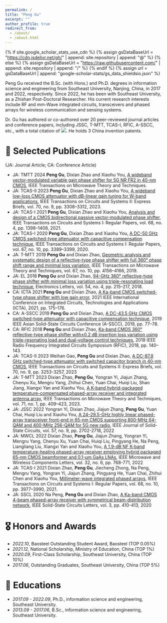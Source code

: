 ```yaml
---
permalink: /
title: "Peng Gu"
excerpt: ""
author_profile: true
redirect_from: 
  - /about/
  - /about.html
---
```


{% if site.google_scholar_stats_use_cdn %}
{% assign gsDataBaseUrl = "https://cdn.jsdelivr.net/gh/" | append: site.repository | append: "@" %}
{% else %}
{% assign gsDataBaseUrl = "https://raw.githubusercontent.com/" | append: site.repository | append: "/" %}
{% endif %}
{% assign url = gsDataBaseUrl | append: "google-scholar-stats/gs_data_shieldsio.json" %}

<span class='anchor' id='about-me'></span>

Peng Gu received the B.Sc. (with Hons.) and Ph.D. degrees in information science and engineering from Southeast University, Nanjing, China, in 2017 and 2022, respectively. Since 2022, he has been with Southeast University, as a Zhishan Post-Doctoral Researcher. His current research interests include RF and mm-Wave integrated circuits, transceivers and phased arrays for wireless communication and sensing systems.

Dr. Gu has authored or co-authored over 20 peer-reviewed journal articles and conference papers, including JSSC, T-MTT, TCAS-I, RFIC, A-SSCC, etc., with a total citation of <a href='https://scholar.google.com/citations?user=Urkx3egAAAAJ'><img src="https://img.shields.io/endpoint?url={{ url | url_encode }}&logo=Google%20Scholar&labelColor=f6f6f6&color=9cf&style=flat&label=citations"></a>. He holds 3 China invention patents.

# 📝 Selected Publications 
(JA: Journal Article; CA: Conference Article)

- <span class="paper-list-head">JA: TMTT 2024</span> **Peng Gu**, Dixian Zhao and Xiaohu You, [A wideband vector-modulated variable gain phase shifter for 5G NR FR2 in 40-nm CMOS](https://ieeexplore.ieee.org/document/10460336), IEEE Transactions on Microwave Theory and Techniques.
- <span class="paper-list-head">JA: TCAS-II 2023</span> **Peng Gu**, Dixian Zhao and Xiaohu You, [A wideband low-loss CMOS attenuator with dB-linear gain tuning for W-band applications](https://ieeexplore.ieee.org/abstract/document/10102658), IEEE Transactions on Circuits and Systems II: Express Briefs, vol. 70, no. 9, pp. 3308–3312, 2023.
- <span class="paper-list-head">JA: TCAS-I 2021</span> **Peng Gu**, Dixian Zhao and Xiaohu You, [Analysis and design of a CMOS bidirectional passive vector-modulated phase shifter](https://ieeexplore.ieee.org/abstract/document/9324957/), IEEE Transactions on Circuits and Systems I: Regular Papers, vol. 68, no. 4, pp. 1398–1408, 2021. 
- <span class="paper-list-head">JA: TCAS-I 2020</span> **Peng Gu**, Dixian Zhao and Xiaohu You, [A DC-50 GHz CMOS switched-type attenuator with capacitive compensation technique](https://ieeexplore.ieee.org/abstract/document/9110720/), IEEE Transactions on Circuits and Systems I: Regular Papers, vol. 67, no. 10, pp. 3389–3399, 2020.
- <span class="paper-list-head">JA: T-MTT 2019</span> **Peng Gu** and Dixian Zhao, [Geometric analysis and systematic design of a reflective-type phase shifter with full 360° phase shift range and minimal loss variation](https://ieeexplore.ieee.org/abstract/document/8809827/), IEEE Transactions on Microwave Theory and Techniques, vol. 67, no. 10, pp. 4156–4166, 2019. 
- <span class="paper-list-head">JA: EL 2018</span> **Peng Gu** and Dixian Zhao, [94-GHz 360° reflective-type phase shifter with minimal loss variation using triple-resonating load technique](https://ietresearch.onlinelibrary.wiley.com/doi/10.1049/el.2017.3965), Electronics Letters, vol. 54, no. 4, pp. 215–217, 2018.
- <span class="paper-list-head">CA: ICTA 2021</span> **Peng Gu** and Dixian Zhao, [A Ka-band CMOS switched-type phase shifter with low gain error](https://ieeexplore.ieee.org/abstract/document/9661645/), 2021 IEEE International Conference on Integrated Circuits, Technologies and Applications (ICTA), 2021, pp. 175–176. 
- <span class="paper-list-head">CA: A-SSCC 2019</span> **Peng Gu** and Dixian Zhao, [A DC-43.5 GHz CMOS switched-type attenuator with capacitive compensation technique](https://ieeexplore.ieee.org/document/9056896), 2019 IEEE Asian Solid-State Circuits Conference (A-SSCC), 2019, pp. 77–78. 
- <span class="paper-list-head">CA: RFIC 2018</span> **Peng Gu** and Dixian Zhao, [Ka-band CMOS 360° reflective-type phase shifter with±0.2 dB insertion loss variation using triple-resonating load and dual-voltage control techniques](https://ieeexplore.ieee.org/abstract/document/8428987/), 2018 IEEE Radio Frequency Integrated Circuits Symposium (RFIC), 2018, pp. 140–143.
- <span class="paper-list-head">JA: TCAS-II 2023</span> Weihan Gao, **Peng Gu** and Dixian Zhao, [A DC-87.8 GHz switched-type attenuator with switched capacitor branch in 40-nm CMOS](https://ieeexplore.ieee.org/abstract/document/10113734), IEEE Transactions on Circuits and Systems II: Express Briefs, vol. 70, no. 9, pp. 3253-3257, 2023
- <span class="paper-list-head">JA: T-MTT 2023</span> Dixian Zhao, **Peng Gu**, Yongran Yi, Jiajun Zhang, Chenyu Xu, Mengru Yang, Zhihui Chen, Yuan Chai, Huiqi Liu, Shan Jiang, Xiangxi Yan and Xiaohu You, [A K-band hybrid-packaged temperature-compensated phased-array receiver and integrated antenna array](https://ieeexplore.ieee.org/abstract/document/9976265/), IEEE Transactions on Microwave Theory and Techniques, vol. 71, no. 1, pp. 409–423, 2023.
- <span class="paper-list-head">JA: JSSC 2022</span> Yongran Yi, Dixian Zhao, Jiajun Zhang, **Peng Gu**, Yuan Chai, Huiqi Liu and Xiaohu You, [A 24–29.5-GHz highly linear phased-array transceiver front-end in 65-nm CMOS supporting 800-MHz 64-QAM and 400-MHz 256-QAM for 5G new radio](https://ieeexplore.ieee.org/abstract/document/9769743/), IEEE Journal of Solid-State Circuits, vol. 57, no. 9, pp. 2702-2718, 2022
- <span class="paper-list-head">JA: MWCL 2022</span> Dixian Zhao, **Peng Gu**, Jiajun Zhang, Yongran Yi, Mengru Yang, Chenyu Xu, Yuan Chai, Huiqi Liu, Pingyang He, Na Peng, Liangliang Liu, Xiangxi Yan and Xiaohu You, [A 1.9-dB NF K-band temperature-healing phased-array receiver employing hybrid packaged 65-nm CMOS beamformer and 0.1-μm GaAs LNAs](https://ieeexplore.ieee.org/abstract/document/9749959/), IEEE Microwave and Wireless Components Letters, vol. 32, no. 6, pp. 768-771, 2022
- <span class="paper-list-head">JA: TCAS-I 2021</span> Dixian Zhao, **Peng Gu**, Jiecheng Zhong, Na Peng, Mengru Yang, Yongran Yi, Jiajun Zhang, Pingyang He, Yuan Chai, Zhihui Chen and Xiaohu You, [Millimeter-wave integrated phased arrays](https://ieeexplore.ieee.org/abstract/document/9481190/), IEEE Transactions on Circuits and Systems I: Regular Papers, vol. 68, no. 10, pp. 3977–3990, 2021.
- <span class="paper-list-head">JA: SSCL 2020</span> Na Peng, **Peng Gu** and Dixian Zhao, [A Ka-band CMOS 4-beam phased-array receiver with symmetrical beam-distribution network](https://ieeexplore.ieee.org/abstract/document/9201043/), IEEE Solid-State Circuits Letters, vol. 3, pp. 410-413, 2020


# 🎖 Honors and Awards
- *2022.10*, Baosteel Outstanding Student Award, Baosteel (TOP 0.05%)
- *2021.12*, National Scholarship, Ministry of Education, China (TOP 1%)
- *2020.09*, First-Class Scholarship, Southeast University, China (TOP 10%)
- *2017.06*, Outstanding Graduates, Southeast University, China (TOP 5%)


# 📖 Educations
- *2017.09 - 2022.09*, Ph.D., information science and engineering, Southeast University. 
- *2013.09 - 2017.06*, B.Sc., information science and engineering, Southeast University.